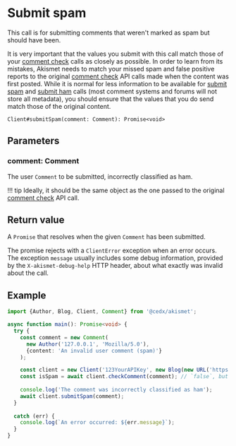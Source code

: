# Submit spam
This call is for submitting comments that weren't marked as spam but should have been.

It is very important that the values you submit with this call match those of your [comment check](comment_check.md) calls as closely as possible.
In order to learn from its mistakes, Akismet needs to match your missed spam and false positive reports
to the original [comment check](comment_check.md) API calls made when the content was first posted. While it is normal for less information
to be available for [submit spam](submit_spam.md) and [submit ham](submit_ham.md) calls (most comment systems and forums will not store all metadata),
you should ensure that the values that you do send match those of the original content.

```
Client#submitSpam(comment: Comment): Promise<void>
```

## Parameters

### **comment**: Comment
The user `Comment` to be submitted, incorrectly classified as ham.

!!! tip
    Ideally, it should be the same object as the one passed to the original [comment check](comment_check.md) API call.

## Return value
A `Promise` that resolves when the given `Comment` has been submitted.

The promise rejects with a `ClientError` exception when an error occurs.
The exception `message` usually includes some debug information, provided by the `X-akismet-debug-help` HTTP header, about what exactly was invalid about the call.

## Example

```ts
import {Author, Blog, Client, Comment} from '@cedx/akismet';

async function main(): Promise<void> {
  try {
    const comment = new Comment(
      new Author('127.0.0.1', 'Mozilla/5.0'),
      {content: 'An invalid user comment (spam)'}
    );

    const client = new Client('123YourAPIKey', new Blog(new URL('https://www.yourblog.com')));
    const isSpam = await client.checkComment(comment); // `false`, but `true` expected.
    
    console.log('The comment was incorrectly classified as ham');
    await client.submitSpam(comment);
  }
    
  catch (err) {
    console.log(`An error occurred: ${err.message}`);
  }
}
```

